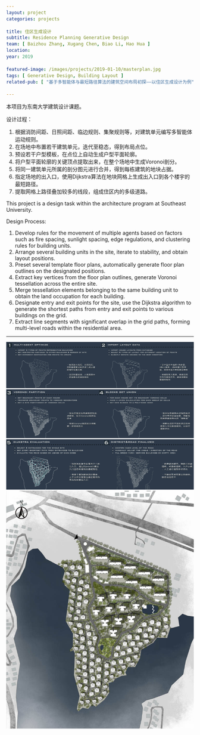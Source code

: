```yaml
---
layout: project
categories: projects

title: 住区生成设计
subtitle: Residence Planning Generative Design
team: [ Baizhou Zhang, Xugang Chen, Biao Li, Hao Hua ]
location:
year: 2019

featured-image: /images/projects/2019-01-10/masterplan.jpg
tags: [ Generative Design, Building Layout ]
related-pub: [ "基于多智能体与最短路径算法的建筑空间布局初探——以住区生成设计为例", "ArchIndex: A Web Data-driven Retrieval System for City Blocks" ]

---
```


本项目为东南大学建筑设计课题。

设计过程：
1. 根据消防间距、日照间距、临边规则、集聚规则等，对建筑单元编写多智能体运动规则。
2. 在场地中布置若干建筑单元，迭代至稳态，得到布局点位。
3. 预设若干户型模板，在点位上自动生成户型平面轮廓。
4. 将户型平面轮廓的关键顶点提取出来，在整个场地中生成Voronoi剖分。
5. 将同一建筑单元所属的剖分图元进行合并，得到每栋建筑的地块占据。
6. 指定场地的出入口，使用Dijkstra算法在地块网格上生成出入口到各个楼宇的最短路径。
7. 提取网格上路径叠加较多的线段，组成住区内的多级道路。

This project is a design task within the architecture program at Southeast University.

Design Process:
1. Develop rules for the movement of multiple agents based on factors such as fire spacing, sunlight spacing, edge
regulations, and clustering rules for building units.
2. Arrange several building units in the site, iterate to stability, and obtain layout positions.
3. Preset several template floor plans, automatically generate floor plan outlines on the designated positions.
4. Extract key vertices from the floor plan outlines, generate Voronoi tessellation across the entire site.
5. Merge tessellation elements belonging to the same building unit to obtain the land occupation for each building.
6. Designate entry and exit points for the site, use the Dijkstra algorithm to generate the shortest paths from entry and
exit points to various buildings on the grid.
7. Extract line segments with significant overlap in the grid paths, forming multi-level roads within the residential area.

---

![](/images/projects/2019-01-10/algo1.jpg)
![](/images/projects/2019-01-10/algo2.jpg)
![](/images/projects/2019-01-10/algo3.jpg)
![](/images/projects/2019-01-10/masterplan.jpg)